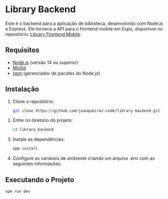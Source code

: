 # Library Backend

Este é o backend para a aplicação de biblioteca, desenvolvido com Node.js e Express. Ele fornece a API para o frontend mobile em Expo, disponível no repositório: [Library Frontend Mobile](https://github.com/joaoqueiroz-code/library-frontend-mobile).

## Requisitos

- [Node.js](https://nodejs.org/) (versão 14 ou superior)
- [MySql](https://www.mysql.com/)
- [npm](https://www.npmjs.com/) (gerenciador de pacotes do Node.js)

## Instalação

1. Clone o repositório:
   ```bash
   git clone https://github.com/joaoqueiroz-code/library-backend.git

2. Entre no diretório do projeto:
   ```bash
   cd library-backend

3. Instale as dependências:
   ```bash
   npm install

4. Configure as variáveis de ambiente criando um arquivo .env com as seguintes informações.

## Executando o Projeto
   ```bash 
   npm run dev
